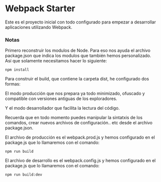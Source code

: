 # Webpack Starter

Este es el proyecto inicial con todo configurado para empezar a desarrollar aplicaciones utilizando Webpack.

### Notas
Primero reconstruir los modulos de Node. Para eso nos ayuda el archivo package.json que indica los modulos que también hemos personalizado. Así que solamente necesitamos hacer lo siguiente:
```
npm install
```
Para construir el build, que contiene la carpeta dist, he configurado dos formas: 

El modo producción que nos prepara ya todo minimizado, ofuscado y compatible con versiones antiguas de los exploradores.

Y el modo desarrollador que facilita la lectura del código.

Recuerda que en todo momento puedes manipular la sintatxis de los comandos, crear nuevos archivos de configuración.. etc desde el archivo package.json.

El archivo de producción es el webpack.prod.js y hemos configurado en el package.js que lo llamaremos con el comando:
```
npm run build
```
El archivo de desarrollo es el webpack.config.js y hemos configurado en el package.js que lo llamaremos con el comando:
```
npm run build:dev
```